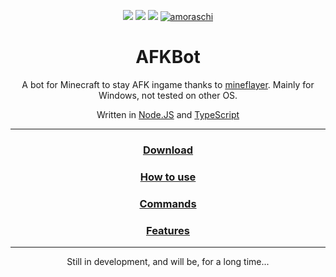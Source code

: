 <p align="center">
  <img src="https://img.shields.io/static/v1?label=REGRET&message=100%&color=black&style=for-the-badge">
  <img src="https://img.shields.io/static/v1?label=AFK&message=100%&color=blue&style=for-the-badge">
  <img src="https://shields-io-visitor-counter.herokuapp.com/badge?page=AFKBot&style=for-the-badge&color=brightgreen&label=Visits">
  <a href="https://discord.gg/cU54KS6Yr4"><img src="https://img.shields.io/badge/DISCORD-Support-7289da?style=for-the-badge" alt="amoraschi"></a>
</p>

<h1 align="center"><b>AFKBot</b></h1>

<p align="center">
  A bot for Minecraft to stay AFK ingame thanks to <a href="https://github.com/PrismarineJS/mineflayer">mineflayer</a>. Mainly for Windows, not tested on other OS.
</p>
<p align="center">
  Written in <a href="https://nodejs.org/">Node.JS</a> and <a href="https://www.typescriptlang.org/">TypeScript</a>
</p>

---

<h3 align="center"><a href="https://github.com/amoraschi/AFKBot/releases/latest/download/AFKBot.zip">Download</a></h3>
<h3 align="center"><a href="./docs/howto.md" target="_blank">How to use</a></h3>
<h3 align="center"><a href="./docs/commands.md" target="_blank">Commands</a></h3>
<h3 align="center"><a href="./docs/features.md" target="_blank">Features</a></h3>

---

<p align="center">
  Still in development, and will be, for a long time...
</p>
